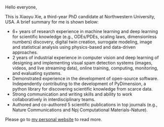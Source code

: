 Hello everyone,

This is Xiaoyu Xie, a third-year PhD candidate at Northwestern University, USA. A brief summary for me is shown below:

- 6+ years of research experience in machine learning and deep learning for scientific knowledge (e.g., ODEs/PDEs, scaling laws, dimensionless numbers) discovery, digital twin creation, surrogate modeling, image and statistical analysis using physics-based and data-driven approaches.
- 2 years of industrial experience in computer vision and deep learning of designing and implementing visual spam detection systems (images, videos, and live streaming data), online training, computing, monitoring, and evaluating systems.
- Demonstrated experience in the development of open-source software. Independently contributing to the development of PyDimension, a python library for discovering scientific knowledge from scarce data.
- Strong communication and writing skills and ability to work collaboratively in interdisciplinary teams.
- Authored and co-authored 5 scientific publications in top journals (e.g., Nature Communications and Npj Computational Materials-Nature).

Please go to [my personal website](https://xiaoyuxie.top/) to read more.
